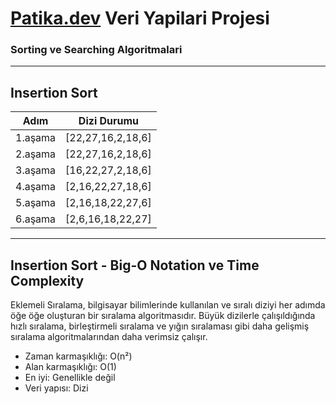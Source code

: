 # [Patika.dev](https://app.patika.dev) Veri Yapilari Projesi
### Sorting ve Searching Algoritmalari
----------------------------------------------------------------
## Insertion Sort

 |  Adım    |     Dizi Durumu    |
 -----------|---------------------
 | 1.aşama  |  [22,27,16,2,18,6] |
 | 2.aşama  |  [22,27,16,2,18,6] |
 | 3.aşama  |  [16,22,27,2,18,6] |
 | 4.aşama  |  [2,16,22,27,18,6] |
 | 5.aşama  |  [2,16,18,22,27,6] |
 | 6.aşama  |  [2,6,16,18,22,27] |

-----------------------------------------------------------------
## Insertion Sort - Big-O Notation ve Time Complexity

Eklemeli Sıralama, bilgisayar bilimlerinde kullanılan ve sıralı diziyi her adımda öğe öğe oluşturan bir sıralama algoritmasıdır. Büyük dizilerle çalışıldığında hızlı sıralama, birleştirmeli sıralama ve yığın sıralaması gibi daha gelişmiş sıralama algoritmalarından daha verimsiz çalışır.

- Zaman karmaşıklığı: O(n²)
- Alan karmaşıklığı: O(1)
- En iyi: Genellikle değil
- Veri yapısı: Dizi